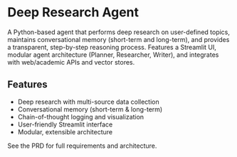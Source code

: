 # Deep Research Agent

A Python-based agent that performs deep research on user-defined topics, maintains conversational memory (short-term and long-term), and provides a transparent, step-by-step reasoning process. Features a Streamlit UI, modular agent architecture (Planner, Researcher, Writer), and integrates with web/academic APIs and vector stores.

## Features
- Deep research with multi-source data collection
- Conversational memory (short-term & long-term)
- Chain-of-thought logging and visualization
- User-friendly Streamlit interface
- Modular, extensible architecture

See the PRD for full requirements and architecture. 
